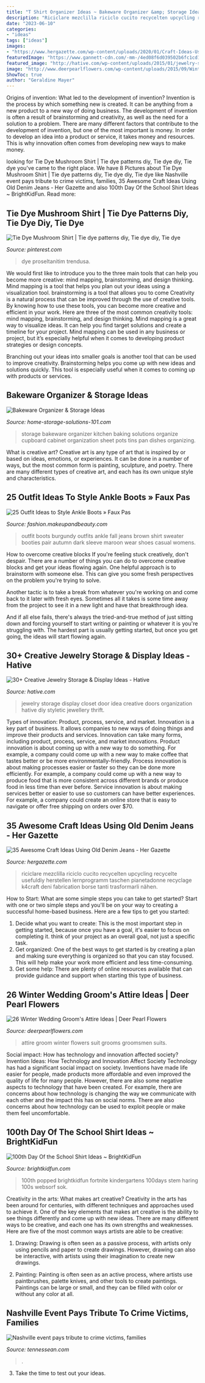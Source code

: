 ```yaml
---
title: "T Shirt Organizer Ideas ~ Bakeware Organizer &amp; Storage Ideas"
description: "Riciclare mezclilla riciclo cucito recycelten upcycling recycelte usefuldiy herstellen lernprogramm taschen pianetadonne recyclage k4craft deni fabrication borse tanti trasformarli nähen"
date: "2023-06-10"
categories:
- "ideas"
tags: ["ideas"]
images:
- "https://www.hergazette.com/wp-content/uploads/2020/01/Craft-Ideas-Using-Old-Denim-Jeans-9-1.jpg"
featuredImage: "https://www.gannett-cdn.com/-mm-/4ed08f6d039502b6fc1cd1fa44869b3e70ce5ffb/c=0-110-3392-2018/local/-/media/Nashville/2015/04/19/B9317013134Z.1_20150419224529_000_GBQAHVCSC.1-0.jpg?width=3200&amp;height=1800&amp;fit=crop&amp;format=pjpg&amp;auto=webp"
featured_image: "http://hative.com/wp-content/uploads/2015/01/jewelry-storage-display-ideas/31-old-closet-door-display-idea.jpg"
image: "http://www.deerpearlflowers.com/wp-content/uploads/2015/09/Winter-Wedding-Grooms-Attire-Ideas-15.jpg"
ShowToc: true
author: "Geraldine Mayer"
---
```



Origins of invention: What led to the development of invention?
Invention is the process by which something new is created. It can be anything from a new product to a new way of doing business. The development of invention is often a result of brainstorming and creativity, as well as the need for a solution to a problem. There are many different factors that contribute to the development of invention, but one of the most important is money. In order to develop an idea into a product or service, it takes money and resources. This is why innovation often comes from developing new ways to make money.

	

		
looking for Tie Dye Mushroom Shirt | Tie dye patterns diy, Tie dye diy, Tie dye you've came to the right place. We have 8 Pictures about Tie Dye Mushroom Shirt | Tie dye patterns diy, Tie dye diy, Tie dye like Nashville event pays tribute to crime victims, families, 35 Awesome Craft Ideas Using Old Denim Jeans - Her Gazette and also 100th Day Of the School Shirt Ideas ~ BrightKidFun. Read more:
		
    
## Tie Dye Mushroom Shirt | Tie Dye Patterns Diy, Tie Dye Diy, Tie Dye

<img loading=lazy src="https://i.pinimg.com/736x/8e/e4/0b/8ee40be1d6f213f04a754bae68055c30.jpg" onerror="this.onerror=null;this.src='https://tse2.mm.bing.net/th?id=OIP.G_P1qEpB_uXq7phOiBYSrQHaJ3&amp;pid=15.1';" alt="Tie Dye Mushroom Shirt | Tie dye patterns diy, Tie dye diy, Tie dye">

_Source: pinterest.com_

>dye proseltanitim trendusa. 

	

We would first like to introduce you to the three main tools that can help you become more creative: mind mapping, brainstorming, and design thinking. Mind mapping is a tool that helps you plan out your ideas using a visualization tool. brainstorming is a tool that allows you to come
Creativity is a natural process that can be improved through the use of creative tools. By knowing how to use these tools, you can become more creative and efficient in your work. Here are three of the most common creativity tools: mind mapping, brainstorming, and design thinking.
Mind mapping is a great way to visualize ideas. It can help you find target solutions and create a timeline for your project. Mind mapping can be used in any business or project, but it’s especially helpful when it comes to developing product strategies or design concepts.

Branching out your ideas into smaller goals is another tool that can be used to improve creativity. Brainstorming helps you come up with new ideas and solutions quickly. This tool is especially useful when it comes to coming up with products or services.

    
## Bakeware Organizer &amp; Storage Ideas

<img loading=lazy src="https://www.home-storage-solutions-101.com/images/bakeware-organizer-collage-2.jpg" onerror="this.onerror=null;this.src='https://tse2.mm.bing.net/th?id=OIP.tF2RkkPCDxz19gy6FXyE-AHaPX&amp;pid=15.1';" alt="Bakeware Organizer &amp; Storage Ideas">

_Source: home-storage-solutions-101.com_

>storage bakeware organizer kitchen baking solutions organize cupboard cabinet organization sheet pots tins pan dishes organizing. 

	

What is creative art?
Creative art is any type of art that is inspired by or based on ideas, emotions, or experiences. It can be done in a number of ways, but the most common form is painting, sculpture, and poetry. There are many different types of creative art, and each has its own unique style and characteristics.

    
## 25 Outfit Ideas To Style Ankle Boots » Faux Pas

<img loading=lazy src="http://fashion.makeupandbeauty.com/wp-content/uploads/2015/02/how-to-style-ankle-boots-12.jpg" onerror="this.onerror=null;this.src='https://tse2.mm.bing.net/th?id=OIP.U1sFZybZtYnDbp0rOAqligHaP9&amp;pid=15.1';" alt="25 Outfit Ideas to Style Ankle Boots » Faux Pas">

_Source: fashion.makeupandbeauty.com_

>outfit boots burgundy outfits ankle fall jeans brown shirt sweater booties pair autumn dark sleeve maroon wear shoes casual womens. 

	

How to overcome creative blocks
If you're feeling stuck creatively, don't despair. There are a number of things you can do to overcome creative blocks and get your ideas flowing again.
One helpful approach is to brainstorm with someone else. This can give you some fresh perspectives on the problem you're trying to solve.

Another tactic is to take a break from whatever you're working on and come back to it later with fresh eyes. Sometimes all it takes is some time away from the project to see it in a new light and have that breakthrough idea.

And if all else fails, there's always the tried-and-true method of just sitting down and forcing yourself to start writing or painting or whatever it is you're struggling with. The hardest part is usually getting started, but once you get going, the ideas will start flowing again.

    
## 30+ Creative Jewelry Storage &amp; Display Ideas - Hative

<img loading=lazy src="http://hative.com/wp-content/uploads/2015/01/jewelry-storage-display-ideas/31-old-closet-door-display-idea.jpg" onerror="this.onerror=null;this.src='https://tse3.mm.bing.net/th?id=OIP.WDmjR3YVnfWx-6geBf_6-wHaJ4&amp;pid=15.1';" alt="30+ Creative Jewelry Storage &amp; Display Ideas - Hative">

_Source: hative.com_

>jewelry storage display closet door idea creative doors organization hative diy styletic jewellery thrift. 

	

Types of innovation: Product, process, service, and market.
Innovation is a key part of business. It allows companies to new ways of doing things and improve their products and services. Innovation can take many forms, including product, process, service, and market innovations. 
Product innovation is about coming up with a new way to do something. For example, a company could come up with a new way to make coffee that tastes better or be more environmentally-friendly. Process innovation is about making processes easier or faster so they can be done more efficiently. For example, a company could come up with a new way to produce food that is more consistent across different brands or produce food in less time than ever before. Service innovation is about making services better or easier to use so customers can have better experiences. For example, a company could create an online store that is easy to navigate or offer free shipping on orders over $70.

    
## 35 Awesome Craft Ideas Using Old Denim Jeans - Her Gazette

<img loading=lazy src="https://www.hergazette.com/wp-content/uploads/2020/01/Craft-Ideas-Using-Old-Denim-Jeans-9-1.jpg" onerror="this.onerror=null;this.src='https://tse4.mm.bing.net/th?id=OIP.H9PZ_7LvMJISovM3AZaTogHaLl&amp;pid=15.1';" alt="35 Awesome Craft Ideas Using Old Denim Jeans - Her Gazette">

_Source: hergazette.com_

>riciclare mezclilla riciclo cucito recycelten upcycling recycelte usefuldiy herstellen lernprogramm taschen pianetadonne recyclage k4craft deni fabrication borse tanti trasformarli nähen. 

	

How to Start: What are some simple steps you can take to get started?
Start with one or two simple steps and you'll be on your way to creating a successful home-based business. Here are a few tips to get you started: 
1. Decide what you want to create: This is the most important step in getting started, because once you have a goal, it's easier to focus on completing it. think of your project as an overall goal, not just a specific task. 
2. Get organized: One of the best ways to get started is by creating a plan and making sure everything is organized so that you can stay focused. This will help make your work more efficient and less time-consuming. 
3. Get some help: There are plenty of online resources available that can provide guidance and support when starting this type of business.

    
## 26 Winter Wedding Groom&#039;s Attire Ideas | Deer Pearl Flowers

<img loading=lazy src="http://www.deerpearlflowers.com/wp-content/uploads/2015/09/Winter-Wedding-Grooms-Attire-Ideas-15.jpg" onerror="this.onerror=null;this.src='https://tse4.mm.bing.net/th?id=OIP.NYaziZsHoJGNWsYiOuP4ggHaLH&amp;pid=15.1';" alt="26 Winter Wedding Groom&#039;s Attire Ideas | Deer Pearl Flowers">

_Source: deerpearlflowers.com_

>attire groom winter flowers suit grooms groomsmen suits. 

	

Social impact: How has technology and innovation affected society?
Invention Ideas: How Technology and Innovation Affect Society
Technology has had a significant social impact on society. Inventions have made life easier for people, made products more affordable and even improved the quality of life for many people. However, there are also some negative aspects to technology that have been created. For example, there are concerns about how technology is changing the way we communicate with each other and the impact this has on social norms. There are also concerns about how technology can be used to exploit people or make them feel uncomfortable.

    
## 100th Day Of The School Shirt Ideas ~ BrightKidFun

<img loading=lazy src="https://www.brightkidfun.com/wp-content/uploads/2020/01/6d33ee2fb58ef7845667567c123d5492.jpg" onerror="this.onerror=null;this.src='https://tse1.mm.bing.net/th?id=OIP.8gCumwRZoflWpxj6tcydBgHaJ3&amp;pid=15.1';" alt="100th Day Of the School Shirt Ideas ~ BrightKidFun">

_Source: brightkidfun.com_

>100th popped brightkidfun fortnite kindergartens 100days stem haring 100s websorf sok. 

	

Creativity in the arts: What makes art creative?
Creativity in the arts has been around for centuries, with different techniques and approaches used to achieve it. One of the key elements that makes art creative is the ability to see things differently and come up with new ideas. There are many different ways to be creative, and each one has its own strengths and weaknesses. Here are five of the most common ways artists are able to be creative: 
1. Drawing: Drawing is often seen as a passive process, with artists only using pencils and paper to create drawings. However, drawing can also be interactive, with artists using their imagination to create new drawings.

2. Painting: Painting is often seen as an active process, where artists use paintbrushes, palette knives, and other tools to create paintings. Paintings can be large or small, and they can be filled with color or without any color at all.

    
## Nashville Event Pays Tribute To Crime Victims, Families

<img loading=lazy src="https://www.gannett-cdn.com/-mm-/4ed08f6d039502b6fc1cd1fa44869b3e70ce5ffb/c=0-110-3392-2018/local/-/media/Nashville/2015/04/19/B9317013134Z.1_20150419224529_000_GBQAHVCSC.1-0.jpg?width=3200&amp;height=1800&amp;fit=crop&amp;format=pjpg&amp;auto=webp" onerror="this.onerror=null;this.src='https://tse2.mm.bing.net/th?id=OIP.eXGTXq3hI0B59MyOnGKwSwHaEK&amp;pid=15.1';" alt="Nashville event pays tribute to crime victims, families">

_Source: tennessean.com_

>. 

	

3. Take the time to test out your ideas.

